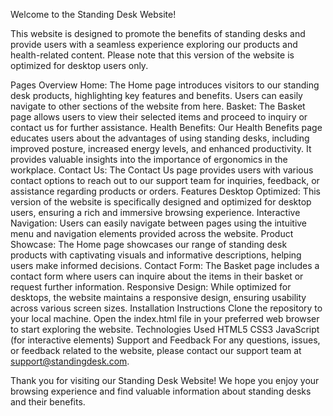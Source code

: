 Welcome to the Standing Desk Website!

This website is designed to promote the benefits of standing desks and provide users with a seamless experience exploring our products and health-related content. Please note that this version of the website is optimized for desktop users only.

Pages Overview
Home: The Home page introduces visitors to our standing desk products, highlighting key features and benefits. Users can easily navigate to other sections of the website from here.
Basket: The Basket page allows users to view their selected items and proceed to inquiry or contact us for further assistance.
Health Benefits: Our Health Benefits page educates users about the advantages of using standing desks, including improved posture, increased energy levels, and enhanced productivity. It provides valuable insights into the importance of ergonomics in the workplace.
Contact Us: The Contact Us page provides users with various contact options to reach out to our support team for inquiries, feedback, or assistance regarding products or orders.
Features
Desktop Optimized: This version of the website is specifically designed and optimized for desktop users, ensuring a rich and immersive browsing experience.
Interactive Navigation: Users can easily navigate between pages using the intuitive menu and navigation elements provided across the website.
Product Showcase: The Home page showcases our range of standing desk products with captivating visuals and informative descriptions, helping users make informed decisions.
Contact Form: The Basket page includes a contact form where users can inquire about the items in their basket or request further information.
Responsive Design: While optimized for desktops, the website maintains a responsive design, ensuring usability across various screen sizes.
Installation Instructions
Clone the repository to your local machine.
Open the index.html file in your preferred web browser to start exploring the website.
Technologies Used
HTML5
CSS3
JavaScript (for interactive elements)
Support and Feedback
For any questions, issues, or feedback related to the website, please contact our support team at support@standingdesk.com.

Thank you for visiting our Standing Desk Website! We hope you enjoy your browsing experience and find valuable information about standing desks and their benefits.







